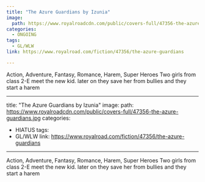 ```yaml
---
title: "The Azure Guardians by Izunia"
image:
  path: https://www.royalroadcdn.com/public/covers-full/47356-the-azure-guardians.jpg
categories:
  - ONGOING
tags:
  - GL/WLW
link: https://www.royalroad.com/fiction/47356/the-azure-guardians

---
```

Action, Adventure, Fantasy, Romance, Harem, Super Heroes
Two girls from class 2-E meet the new kid. later on they save her from bullies and they start a harem

---
title: "The Azure Guardians by Izunia"
image:
  path: https://www.royalroadcdn.com/public/covers-full/47356-the-azure-guardians.jpg
categories:
  - HIATUS
tags:
  - GL/WLW
link: https://www.royalroad.com/fiction/47356/the-azure-guardians

---
Action, Adventure, Fantasy, Romance, Harem, Super Heroes
Two girls from class 2-E meet the new kid. later on they save her from bullies and they start a harem

